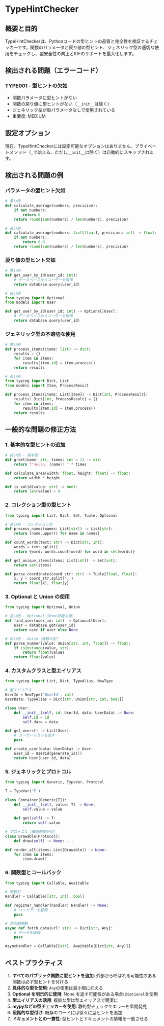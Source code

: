 # TypeHintChecker

## 概要と目的

TypeHintCheckerは、Pythonコードの型ヒントの品質と完全性を検証するチェッカーです。関数のパラメータと戻り値の型ヒント、ジェネリック型の適切な使用をチェックし、型安全性の向上とIDEのサポートを最大化します。

## 検出される問題（エラーコード）

### TYPE001 - 型ヒントの欠如
- 関数パラメータに型ヒントがない
- 関数の戻り値に型ヒントがない（`__init__`は除く）
- ジェネリック型が型パラメータなしで使用されている
- 重要度: MEDIUM

## 設定オプション

現在、TypeHintCheckerには設定可能なオプションはありません。プライベートメソッド（`_`で始まる、ただし`__init__`は除く）は自動的にスキップされます。

## 検出される問題の例

### パラメータの型ヒント欠如
```python
# 悪い例
def calculate_average(numbers, precision):
    if not numbers:
        return 0
    return round(sum(numbers) / len(numbers), precision)

# 良い例
def calculate_average(numbers: list[float], precision: int) -> float:
    if not numbers:
        return 0.0
    return round(sum(numbers) / len(numbers), precision)
```

### 戻り値の型ヒント欠如
```python
# 悪い例
def get_user_by_id(user_id: int):
    # データベースからユーザーを取得
    return database.query(user_id)

# 良い例
from typing import Optional
from models import User

def get_user_by_id(user_id: int) -> Optional[User]:
    # データベースからユーザーを取得
    return database.query(user_id)
```

### ジェネリック型の不適切な使用
```python
# 悪い例
def process_items(items: list) -> dict:
    results = {}
    for item in items:
        results[item.id] = item.process()
    return results

# 良い例
from typing import Dict, List
from models import Item, ProcessResult

def process_items(items: List[Item]) -> Dict[int, ProcessResult]:
    results: Dict[int, ProcessResult] = {}
    for item in items:
        results[item.id] = item.process()
    return results
```

## 一般的な問題の修正方法

### 1. 基本的な型ヒントの追加
```python
# 良い例 - 基本型
def greet(name: str, times: int = 1) -> str:
    return f"Hello, {name}! " * times

def calculate_area(width: float, height: float) -> float:
    return width * height

def is_valid(value: str) -> bool:
    return len(value) > 0
```

### 2. コレクション型の型ヒント
```python
from typing import List, Dict, Set, Tuple, Optional

# 良い例 - コレクション型
def process_names(names: List[str]) -> List[str]:
    return [name.upper() for name in names]

def count_words(text: str) -> Dict[str, int]:
    words = text.split()
    return {word: words.count(word) for word in set(words)}

def get_unique_items(items: List[int]) -> Set[int]:
    return set(items)

def parse_coordinate(coord_str: str) -> Tuple[float, float]:
    x, y = coord_str.split(',')
    return float(x), float(y)
```

### 3. Optional と Union の使用
```python
from typing import Optional, Union

# 良い例 - Optional（None可能な値）
def find_user(user_id: int) -> Optional[User]:
    user = database.get(user_id)
    return user if user else None

# 良い例 - Union（複数の型）
def parse_number(value: Union[str, int, float]) -> float:
    if isinstance(value, str):
        return float(value)
    return float(value)
```

### 4. カスタムクラスと型エイリアス
```python
from typing import List, Dict, TypeAlias, NewType

# 型エイリアス
UserId = NewType('UserId', int)
UserData: TypeAlias = Dict[str, Union[str, int, bool]]

class User:
    def __init__(self, id: UserId, data: UserData) -> None:
        self.id = id
        self.data = data

def get_users() -> List[User]:
    # ユーザーリストを返す
    pass

def create_user(data: UserData) -> User:
    user_id = UserId(generate_id())
    return User(user_id, data)
```

### 5. ジェネリックとプロトコル
```python
from typing import Generic, TypeVar, Protocol

T = TypeVar('T')

class Container(Generic[T]):
    def __init__(self, value: T) -> None:
        self.value = value
    
    def get(self) -> T:
        return self.value

# プロトコル（構造的部分型）
class Drawable(Protocol):
    def draw(self) -> None: ...

def render_all(items: List[Drawable]) -> None:
    for item in items:
        item.draw()
```

### 6. 関数型とコールバック
```python
from typing import Callable, Awaitable

# 関数型
Handler = Callable[[str, int], bool]

def register_handler(handler: Handler) -> None:
    # ハンドラーを登録
    pass

# 非同期関数
async def fetch_data(url: str) -> Dict[str, Any]:
    # データを取得
    pass

AsyncHandler = Callable[[str], Awaitable[Dict[str, Any]]]
```

## ベストプラクティス

1. **すべてのパブリック関数に型ヒントを追加**: 外部から呼ばれる可能性のある関数は必ず型ヒントを付ける
2. **具体的な型を使用**: `Any`の使用は最小限に抑える
3. **Optional を明示的に使用**: None を返す可能性がある場合は`Optional`を使用
4. **型エイリアスの活用**: 複雑な型は型エイリアスで簡潔に
5. **mypyなどの型チェッカーを使用**: 静的型チェックでエラーを早期発見
6. **段階的な型付け**: 既存のコードには徐々に型ヒントを追加
7. **ドキュメントとの一貫性**: 型ヒントとドキュメントの情報を一致させる